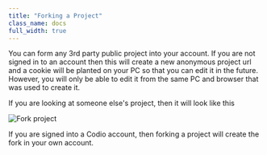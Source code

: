 ```yaml
---
title: "Forking a Project"
class_name: docs
full_width: true
---
```


You can form any 3rd party public project into your account. If you are not signed in to an account then this will create a new anonymous project url and a cookie will be planted on your PC so that you can edit it in the future. However, you will only be able to edit it from the same PC and browser that was used to create it.

If you are looking at someone else's project, then it will look like this

![Fork project](/img/docs/fork-ide.png)

If you are signed into a Codio account, then forking a project will create the fork in your own account.

